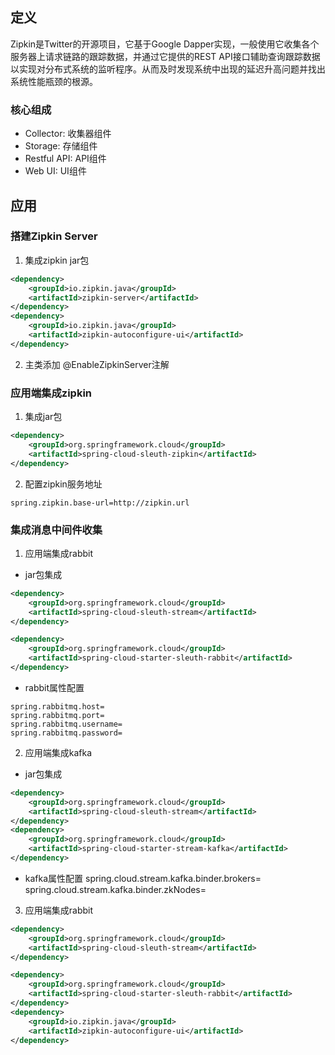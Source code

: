 ## 定义
Zipkin是Twitter的开源项目，它基于Google Dapper实现，一般使用它收集各个服务器上请求链路的跟踪数据，并通过它提供的REST API接口辅助查询跟踪数据以实现对分布式系统的监听程序。从而及时发现系统中出现的延迟升高问题并找出系统性能瓶颈的根源。
### 核心组成
- Collector: 收集器组件
- Storage: 存储组件
- Restful API: API组件
- Web UI: UI组件

## 应用
### 搭建Zipkin Server
1. 集成zipkin jar包
```xml
<dependency>
    <groupId>io.zipkin.java</groupId>
    <artifactId>zipkin-server</artifactId>
</dependency>
<dependency>
    <groupId>io.zipkin.java</groupId>
    <artifactId>zipkin-autoconfigure-ui</artifactId>
</dependency>
```
2. 主类添加 @EnableZipkinServer注解

### 应用端集成zipkin
1. 集成jar包
```xml
<dependency>
    <groupId>org.springframework.cloud</groupId>
    <artifactId>spring-cloud-sleuth-zipkin</artifactId>
</dependency>
```
2. 配置zipkin服务地址
```property
spring.zipkin.base-url=http://zipkin.url
```
### 集成消息中间件收集
1. 应用端集成rabbit
- jar包集成
```xml
<dependency>
    <groupId>org.springframework.cloud</groupId>
    <artifactId>spring-cloud-sleuth-stream</artifactId>
</dependency>

<dependency>
    <groupId>org.springframework.cloud</groupId>
    <artifactId>spring-cloud-starter-sleuth-rabbit</artifactId>
</dependency>
```
- rabbit属性配置
```
spring.rabbitmq.host=
spring.rabbitmq.port=
spring.rabbitmq.username=
spring.rabbitmq.password=
```
2. 应用端集成kafka
- jar包集成
```xml
<dependency>
    <groupId>org.springframework.cloud</groupId>
    <artifactId>spring-cloud-sleuth-stream</artifactId>
</dependency>
<dependency>  
    <groupId>org.springframework.cloud</groupId>  
    <artifactId>spring-cloud-starter-stream-kafka</artifactId>  
</dependency>  
```

- kafka属性配置
spring.cloud.stream.kafka.binder.brokers=
spring.cloud.stream.kafka.binder.zkNodes=
3. 应用端集成rabbit
```xml
<dependency>
    <groupId>org.springframework.cloud</groupId>
    <artifactId>spring-cloud-sleuth-stream</artifactId>
</dependency>

<dependency>
    <groupId>org.springframework.cloud</groupId>
    <artifactId>spring-cloud-starter-sleuth-rabbit</artifactId>
</dependency>
<dependency>
    <groupId>io.zipkin.java</groupId>
    <artifactId>zipkin-autoconfigure-ui</artifactId>
</dependency>
```